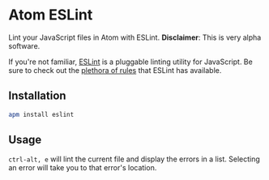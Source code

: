 # Atom ESLint

Lint your JavaScript files in Atom with ESLint. **Disclaimer**: This is very alpha software.

If you're not familiar, [ESLint](http://eslint.org) is a pluggable linting utility for JavaScript. Be sure to check out the [plethora of rules](http://eslint.org/docs/rules) that ESLint has available.

## Installation

```bash
apm install eslint
```

## Usage

`ctrl-alt, e` will lint the current file and display the errors in a list. Selecting an error will take you to that error's location.

